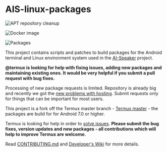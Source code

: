 # AIS-linux-packages

![APT repository cleanup](https://github.com/sviete/AIS-linux-packages/workflows/APT%20repository%20cleanup/badge.svg)

![Docker image](https://github.com/sviete/AIS-linux-packages/workflows/Docker%20image/badge.svg)

![Packages](https://github.com/sviete/AIS-linux-packages/workflows/Packages/badge.svg)

This project contains scripts and patches to build packages for the Android terminal and Linux environment system used in the [AI-Speaker](https://www.ai-speaker.com) project.

**@termux is looking for help with fixing issues, adding new packages and maintaining
existing ones. It would be very helpful if you submit a pull request with bug fixes.**

Processing of new package requests is limited. Repository is already big and recently
we got the [new problems with hosting](https://github.com/termux/termux-packages/issues/6348).
Submit requests only for things that can be important for most users.

This project is a fork off the Termux master branch - [Termux master](https://github.com/termux/termux-packages/tree/master) - the packages are build for for Android 7.0 or higher.

Termux is looking for help in order to [solve issues](https://github.com/termux/termux-packages/issues?q=is%3Aopen+is%3Aissue+label%3A%22help+wanted%22).
**Please submit the bug fixes, version updates and new packages - all contributions which will help to improve Termux are welcome.**

Read [CONTRIBUTING.md](/CONTRIBUTING.md) and [Developer's Wiki](https://github.com/termux/termux-packages/wiki) for more details.
